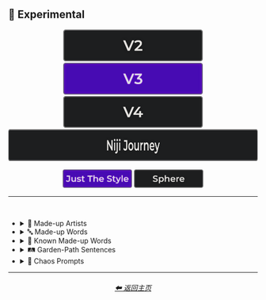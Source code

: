 <h2>🧪 Experimental</h2>

<div align="center">

[<img src="/Images/Repo_Parts/Buttons/Version_Buttons/button_version_V2_inactive_third.webp?raw=true" alt="MidJourney V2" height="64" />](/Pages/MJ_V2/Style_Pages/Sphere/Experimental.md)
[<img src="/Images/Repo_Parts/Buttons/Version_Buttons/button_version_V3_active_third.webp?raw=true" alt="MidJourney V3" height="64" />](/Pages/MJ_V3/Style_Pages/Just_The_Style/Experimental.md)
[<img src="/Images/Repo_Parts/Buttons/Version_Buttons/button_version_V4_inactive_third.webp?raw=true" alt="MidJourney V4" height="64" />](/Pages/MJ_V4/Style_Pages/Just_The_Style/Experimental.md)
<br>
[<img src="/Images/Repo_Parts/Buttons/Version_Buttons/button_version_niji_inactive_full.webp?raw=true" alt="Niji Journey" height="64" />](/Pages/Niji_Journey/Style_Pages/Experimental.md)

[<img src="/Images/Repo_Parts/Buttons/Image_Type_Buttons/button_just_the_style_active.webp?raw=true" alt="Just The Style" width="140.5" />](/Pages/MJ_V3/Style_Pages/Just_The_Style/Experimental.md)
[<img src="/Images/Repo_Parts/Buttons/Image_Type_Buttons/button_sphere_inactive.webp?raw=true" alt="Sphere" width="140.5" />](/Pages/MJ_V3/Style_Pages/Sphere/Experimental.md)

</div>

<hr>
<br>


- <details><summary>📔 Made-up Artists</summary><p><div align="center">

	| Painted by Vincent Bob Gray | Painted by Redrick J Hubedrin | Painted by Leandrew Bengolstein |
	| :-: | :-: | :-: |
	| <img src="/Images/MJ_V3/MidJourney_Styles/Experimental/Made_Up_Artists/Painted_by_Vincent_Bob_Gray.webp?raw=true" width="256" /> | <img src="/Images/MJ_V3/MidJourney_Styles/Experimental/Made_Up_Artists/Painted_by_Redrick_J_Hubedrin.webp?raw=true" width="256" /> | <img src="/Images/MJ_V3/MidJourney_Styles/Experimental/Made_Up_Artists/Painted_by_Leandrew_Bengolstein.webp?raw=true" width="256" /> |
	
	<br>
	
	| Art by Rickolas Veneyfield | Art by Gandelif Jamarison |
	| :-: | :-: |
	| <img src="/Images/MJ_V3/MidJourney_Styles/Experimental/Made_Up_Artists/Art_by_Rickolas_Veneyfield.webp?raw=true" width="256" /> | <img src="/Images/MJ_V3/MidJourney_Styles/Experimental/Made_Up_Artists/Art_by_Gandelif_Jamarison.webp?raw=true" width="256" /> |

  </div></p></details>



- <details><summary>🔤 Made-up Words</summary><p><div align="center">

	| Flash-Traced | Glimmer-Traced | Halometric Patterns |
	| :-: | :-: | :-: |
	| <img src="/Images/MJ_V3/MidJourney_Styles/Experimental/Made_Up_Words/Flash-Traced.webp?raw=true" width="256" /> | <img src="/Images/MJ_V3/MidJourney_Styles/Experimental/Made_Up_Words/Glimmer-Traced.webp?raw=true" width="256" /> | <img src="/Images/MJ_V3/MidJourney_Styles/Experimental/Made_Up_Words/Halometric_Patterns.webp?raw=true" width="256" /> |
	
	<br>
	
	| Lumametric  | Nortonious |
	| :-: | :-: |
	| <img src="/Images/MJ_V3/MidJourney_Styles/Experimental/Made_Up_Words/Lumametric.webp?raw=true" width="256" /> | <img src="/Images/MJ_V3/MidJourney_Styles/Experimental/Made_Up_Words/Nortonious.webp?raw=true" width="256" /> |
	
	<br>
	
	| Proporastable | Prospeartented |
	| :-: | :-: |
	| <img src="/Images/MJ_V3/MidJourney_Styles/Experimental/Made_Up_Words/Proporastable.webp?raw=true" width="256" /> | <img src="/Images/MJ_V3/MidJourney_Styles/Experimental/Made_Up_Words/Prospeartented.webp?raw=true" width="256" /> |
	
	<br>
	
	| Psychromvolucence | Shimmavolucent | Transchromacy |
	| :-: | :-: | :-: |
	| <img src="/Images/MJ_V3/MidJourney_Styles/Experimental/Made_Up_Words/Psychromvolucence.webp?raw=true" width="256" /> | <img src="/Images/MJ_V3/MidJourney_Styles/Experimental/Made_Up_Words/Shimmavolucent.webp?raw=true" width="256" /> | <img src="/Images/MJ_V3/MidJourney_Styles/Experimental/Made_Up_Words/Transchromacy.webp?raw=true" width="256" /> |

	<br>
	
	| Origummy |
	| :-: |
	| <img src="/Images/MJ_V3/MidJourney_Styles/Wave_10/Origummy.webp?raw=true" width="256" /> |

  </div></p></details>



- <details><summary>📓 Known Made-up Words</summary><p><div align="center">

	| Supercalifragilisticexpialidocious | Fiddlededee |
	| :-: | :-: |
	| <img src="/Images/MJ_V3/MidJourney_Styles/Experimental/Made_Up_Words/Supercalifragilisticexpialidocious.webp?raw=true" width="256" /> | <img src="/Images/MJ_V3/MidJourney_Styles/Experimental/Made_Up_Words/Fiddlededee.webp?raw=true" width="256" /> |

  </div></p></details>


- <details><summary>🛤 Garden-Path Sentences</summary><p><div align="center">

	| The horse raced past the barn fell |
	| :-: |
	| <img src="/Images/MJ_V3/Garden-Path_Sentences/The_horse_raced_past_the_barn_fell.webp?raw=true" width="256" /> |

	<br>

	| The cotton clothing is made of grows in Mississippi |
	| :-: |
	| <img src="/Images/MJ_V3/Garden-Path_Sentences/The_cotton_clothing_is_made_of_grows_in_Mississippi.webp?raw=true" width="256" /> |

	<br>

	| We painted the wall with cracks |
	| :-: |
	| <img src="/Images/MJ_V3/Garden-Path_Sentences/We_painted_the_wall_with_cracks.webp?raw=true" width="256" /> |

	<br>

	| The man who hunts ducks out on weekends |
	| :-: |
	| <img src="/Images/MJ_V3/Garden-Path_Sentences/The_man_who_hunts_ducks_out_on_weekends.webp?raw=true" width="256" /> |

	<br>

	| When Fred eats food gets thrown |
	| :-: |
	| <img src="/Images/MJ_V3/Garden-Path_Sentences/When_Fred_eats_food_gets_thrown.webp?raw=true" width="256" /> |

	<br>

	| Mary gave the child the dog bit a Band-Aid |
	| :-: |
	| <img src="/Images/MJ_V3/Garden-Path_Sentences/Mary_gave_the_child_the_dog_bit_a_Band-Aid.webp?raw=true" width="256" /> |

	<br>

	| The raft floated down the river sank |
	| :-: |
	| <img src="/Images/MJ_V3/Garden-Path_Sentences/The_raft_floated_down_the_river_sank.webp?raw=true" width="256" /> |

	<br>

	| The complex houses married and single soldiers and their families |
	| :-: |
	| <img src="/Images/MJ_V3/Garden-Path_Sentences/The_complex_houses_married_and_single_soldiers_and_.webp?raw=true" width="256" /> |

  </div></p></details>


- <details><summary>🔣 Chaos Prompts</summary><p><div align="center">

	| qwje90qhj329r |
	| :-: |
	| <img src="/Images/MJ_V3/MidJourney_Styles/Experimental/Chaos_Prompts/qwje90qhj329r.webp?raw=true" width="256" /> |

  </div></p></details>


<hr><!--------------->
<div align="center">
<h6><a href="/README.md">⬅ 返回主页</a></h6>
</div>